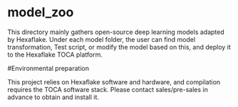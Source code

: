 # model_zoo

This directory mainly gathers open-source deep learning models adapted by Hexaflake. Under each model folder, the user can find model transformation, Test script, or modify the model based on this, and deploy it to the Hexaflake TOCA platform.


#Environmental preparation

This project relies on Hexaflake software and hardware, and compilation requires the TOCA software stack. Please contact sales/pre-sales in advance to obtain and install it.
